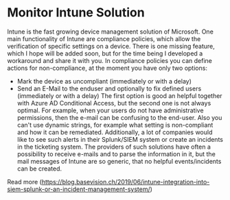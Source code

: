 # Monitor Intune Solution

Intune is the fast growing device management solution of Microsoft. One main functionality of Intune are compliance policies, which allow the verification of specific settings on a device. There is one missing feature, which I hope will be added soon, but for the time being I developed a workaround and share it with you. In compliance policies you can define actions for non-compliance, at the moment you have only two options:
- Mark the device as uncompliant (immediately or with a delay)
- Send an E-Mail to the enduser and optionally to fix defined users (immediately or with a delay)
The first option is good an helpful together with Azure AD Conditional Access, but the second one is not always optimal. For example, when your users do not have administrative permissions, then the e-mail can be confusing to the end-user. Also you can't use dynamic strings, for example what setting is non-compliant and how it can be remediated. Additionally, a lot of companies would like to see such alerts in their Splunk/SIEM system or create an incidents in the ticketing system. The providers of such solutions have often a possibility to receive e-mails and to parse the information in it, but the mail messages of Intune are so generic, that no helpful events/incidents can be created.

Read more (https://blog.basevision.ch/2019/06/intune-integration-into-siem-splunk-or-an-incident-management-system/)